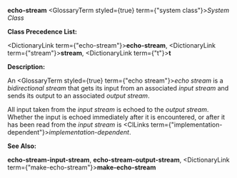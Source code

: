 **echo-stream** <GlossaryTerm styled={true} term={"system class"}><i>System Class</i></GlossaryTerm> 



**Class Precedence List:** 



<DictionaryLink  term={"echo-stream"}><b>echo-stream</b></DictionaryLink>, <DictionaryLink  term={"stream"}><b>stream</b></DictionaryLink>, <DictionaryLink  term={"t"}><b>t</b></DictionaryLink> 



**Description:** 



An <GlossaryTerm styled={true} term={"echo stream"}><i>echo stream</i></GlossaryTerm> is a *bidirectional stream* that gets its input from an associated *input stream* and sends its output to an associated *output stream*. 



All input taken from the *input stream* is echoed to the *output stream*. Whether the input is echoed immediately after it is encountered, or after it has been read from the *input stream* is <ClLinks  term={"implementation-dependent"}><i>implementation-dependent</i></ClLinks>. 



**See Also:** 



**echo-stream-input-stream**, **echo-stream-output-stream**, <DictionaryLink  term={"make-echo-stream"}><b>make-echo-stream</b></DictionaryLink> 



